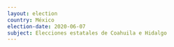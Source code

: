```yaml
---
layout: election
country: México
election-date: 2020-06-07
subject: Elecciones estatales de Coahuila e Hidalgo
---
```

